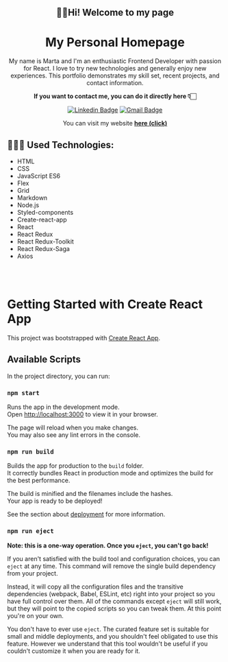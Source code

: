 
<div align="center"> 
<h2> 👩🏻Hi! Welcome to my page </h2>

<h1>My Personal Homepage </h1>
 My name is Marta and I'm an enthusiastic Frontend Developer with passion for React. I love to try new technologies and generally enjoy new experiences. This portfolio demonstrates my skill set, recent projects, and contact information.  



**If you want to contact me, you can do it directly here 👇🏻**
<a id="contact"></a>


[![Linkedin Badge](https://img.shields.io/badge/LinkedIn-blue?style=flat&logo=linkedin&labelColor=blue&link=https://www.linkedin.com/in/mmarta-żebrowska-giers-a27b13270/)](https://www.linkedin.com/in/marta-żebrowska-giers-a27b13270/)
[![Gmail Badge](https://img.shields.io/badge/Gmail-red?style=flat-square&logo=Gmail&logoColor=white&link=mailto:m.zebrowska.giers@gmail.com)](mailto:m.zebrowska.giers@gmail.com)


You can visit my website [**here (click)**](https://marta-zebrowska.github.io/personal-homepage/)

</div>

<a id="technologies"></a>
##  👩🏻‍💻 Used Technologies:
- HTML
- CSS
- JavaScript ES6
- Flex
- Grid
- Markdown
- Node.js
- Styled-components
- Create-react-app
- React
- React Redux
- React Redux-Toolkit
- React Redux-Saga
- Axios

<br/><br/>

# Getting Started with Create React App

This project was bootstrapped with [Create React App](https://github.com/facebook/create-react-app).


## Available Scripts

In the project directory, you can run:

### `npm start`

Runs the app in the development mode.\
Open [http://localhost:3000](http://localhost:3000) to view it in your browser.

The page will reload when you make changes.\
You may also see any lint errors in the console.

### `npm run build`

Builds the app for production to the `build` folder.\
It correctly bundles React in production mode and optimizes the build for the best performance.

The build is minified and the filenames include the hashes.\
Your app is ready to be deployed!

See the section about [deployment](https://facebook.github.io/create-react-app/docs/deployment) for more information.

### `npm run eject`

**Note: this is a one-way operation. Once you `eject`, you can't go back!**

If you aren't satisfied with the build tool and configuration choices, you can `eject` at any time. This command will remove the single build dependency from your project.

Instead, it will copy all the configuration files and the transitive dependencies (webpack, Babel, ESLint, etc) right into your project so you have full control over them. All of the commands except `eject` will still work, but they will point to the copied scripts so you can tweak them. At this point you're on your own.

You don't have to ever use `eject`. The curated feature set is suitable for small and middle deployments, and you shouldn't feel obligated to use this feature. However we understand that this tool wouldn't be useful if you couldn't customize it when you are ready for it.
